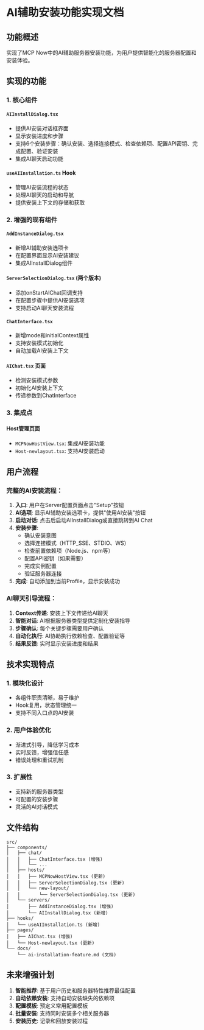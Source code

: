 # AI辅助安装功能实现文档

## 功能概述

实现了MCP Now中的AI辅助服务器安装功能，为用户提供智能化的服务器配置和安装体验。

## 实现的功能

### 1. 核心组件

#### `AIInstallDialog.tsx`
- 提供AI安装对话框界面
- 显示安装进度和步骤
- 支持6个安装步骤：确认安装、选择连接模式、检查依赖项、配置API密钥、完成配置、验证安装
- 集成AI聊天启动功能

#### `useAIInstallation.ts` Hook
- 管理AI安装流程的状态
- 处理AI聊天的启动和导航
- 提供安装上下文的存储和获取

### 2. 增强的现有组件

#### `AddInstanceDialog.tsx`
- 新增AI辅助安装选项卡
- 在配置界面显示AI安装建议
- 集成AIInstallDialog组件

#### `ServerSelectionDialog.tsx` (两个版本)
- 添加onStartAIChat回调支持
- 在配置步骤中提供AI安装选项
- 支持启动AI聊天安装流程

#### `ChatInterface.tsx`
- 新增mode和initialContext属性
- 支持安装模式初始化
- 自动加载AI安装上下文

#### `AIChat.tsx` 页面
- 检测安装模式参数
- 初始化AI安装上下文
- 传递参数到ChatInterface

### 3. 集成点

#### Host管理页面
- `MCPNowHostView.tsx`: 集成AI安装功能
- `Host-newlayout.tsx`: 支持AI安装启动

## 用户流程

### 完整的AI安装流程：

1. **入口**: 用户在Server配置页面点击"Setup"按钮
2. **AI选项**: 显示AI辅助安装选项卡，提供"使用AI安装"按钮
3. **启动对话**: 点击后启动AIInstallDialog或直接跳转到AI Chat
4. **安装步骤**:
   - 确认安装意图
   - 选择连接模式（HTTP_SSE、STDIO、WS）
   - 检查前置依赖项（Node.js、npm等）
   - 配置API密钥（如果需要）
   - 完成实例配置
   - 验证服务器连接
5. **完成**: 自动添加到当前Profile，显示安装成功

### AI聊天引导流程：

1. **Context传递**: 安装上下文传递给AI聊天
2. **智能对话**: AI根据服务器类型提供定制化安装指导
3. **步骤确认**: 每个关键步骤需要用户确认
4. **自动化执行**: AI协助执行依赖检查、配置验证等
5. **结果反馈**: 实时显示安装进度和结果

## 技术实现特点

### 1. 模块化设计
- 各组件职责清晰，易于维护
- Hook复用，状态管理统一
- 支持不同入口点的AI安装

### 2. 用户体验优化
- 渐进式引导，降低学习成本
- 实时反馈，增强信任感
- 错误处理和重试机制

### 3. 扩展性
- 支持新的服务器类型
- 可配置的安装步骤
- 灵活的AI对话模式

## 文件结构

```
src/
├── components/
│   ├── chat/
│   │   ├── ChatInterface.tsx (增强)
│   │   └── ...
│   ├── hosts/
│   │   ├── MCPNowHostView.tsx (更新)
│   │   ├── ServerSelectionDialog.tsx (更新)
│   │   └── new-layout/
│   │       └── ServerSelectionDialog.tsx (更新)
│   └── servers/
│       ├── AddInstanceDialog.tsx (增强)
│       └── AIInstallDialog.tsx (新增)
├── hooks/
│   └── useAIInstallation.ts (新增)
├── pages/
│   ├── AIChat.tsx (增强)
│   └── Host-newlayout.tsx (更新)
└── docs/
    └── ai-installation-feature.md (文档)
```

## 未来增强计划

1. **智能推荐**: 基于用户历史和服务器特性推荐最佳配置
2. **自动依赖安装**: 支持自动安装缺失的依赖项
3. **配置模板**: 预定义常用配置模板
4. **批量安装**: 支持同时安装多个相关服务器
5. **安装历史**: 记录和回放安装过程